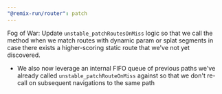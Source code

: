 ```yaml
---
"@remix-run/router": patch
---
```


Fog of War: Update `unstable_patchRoutesOnMiss` logic so that we call the method when we match routes with dynamic param or splat segments in case there exists a higher-scoring static route that we've not yet discovered.

- We also now leverage an internal FIFO queue of previous paths we've already called `unstable_patchRouteOnMiss` against so that we don't re-call on subsequent navigations to the same path
